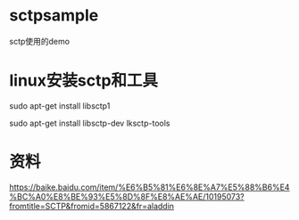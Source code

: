 # sctpsample
sctp使用的demo

# linux安装sctp和工具
sudo apt-get install libsctp1

sudo apt-get install libsctp-dev lksctp-tools

# 资料
https://baike.baidu.com/item/%E6%B5%81%E6%8E%A7%E5%88%B6%E4%BC%A0%E8%BE%93%E5%8D%8F%E8%AE%AE/10195073?fromtitle=SCTP&fromid=5867122&fr=aladdin